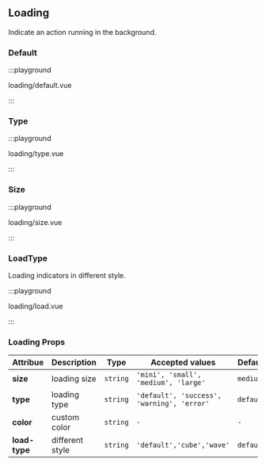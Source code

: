 ## Loading

Indicate an action running in the background.

### Default

:::playground

loading/default.vue

:::

### Type

:::playground

loading/type.vue

:::

### Size

:::playground

loading/size.vue

:::

### LoadType

Loading indicators in different style.

:::playground

loading/load.vue

:::

### Loading Props

| Attribue      | Description     | Type     | Accepted values                            | Default   |
| ------------- | --------------- | -------- | ------------------------------------------ | --------- |
| **size**      | loading size    | `string` | `'mini', 'small', 'medium', 'large'`       | `medium`  |
| **type**      | loading type    | `string` | `'default', 'success', 'warning', 'error'` | `default` |
| **color**     | custom color    | `string` | `-`                                        | `-`       |
| **load-type** | different style | `string` | `'default','cube','wave'`                  | `default` |
